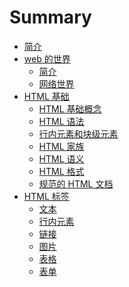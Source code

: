 # Summary

* [简介](README.md)
* [web 的世界]()
    * [简介](./chapter01/01-01-introduction.md)
    * [网络世界](./chapter01/01-02-networld.md)
* [HTML 基础]()
    * [HTML 基础概念](./chapter02/02-01-html-basics.md)
    * [HTML 语法](./chapter02/02-02-html-syntax.md)
    * [行内元素和块级元素](./chapter02/02-03-html-block-inline.md)
    * [HTML 家族](./chapter02/02-04-html-hierarchy.md)
    * [HTML 语义](./chapter02/02-05-html-semantics.md)
    * [HTML 格式](./chapter02/02-06-html-formatting.md)
    * [规范的 HTML 文档](./chapter02/02-07-html-valid-document.md)
* [HTML 标签]()
    * [文本](./chapter03/03-01-html-text.md)
    * [行内元素](./chapter03//03-02-html-inline.md)
    * [链接](./chapter03//03-03-html-links.md)
    * [图片](./chapter03//03-04-html-image.md)
    * [表格](./chapter03//03-05-html-table.md)
    * [表单](./chapter03//03-06-html-form.md)